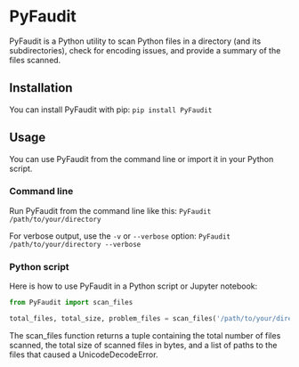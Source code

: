 
# PyFaudit

PyFaudit is a Python utility to scan Python files in a directory (and its subdirectories), check for encoding issues, and provide a summary of the files scanned.

## Installation

You can install PyFaudit with pip:
`pip install PyFaudit`


## Usage

You can use PyFaudit from the command line or import it in your Python script.

### Command line

Run PyFaudit from the command line like this:
`PyFaudit /path/to/your/directory`

For verbose output, use the `-v` or `--verbose` option:
`PyFaudit /path/to/your/directory --verbose`


### Python script

Here is how to use PyFaudit in a Python script or Jupyter notebook:

```python
from PyFaudit import scan_files

total_files, total_size, problem_files = scan_files('/path/to/your/directory')
```
The scan_files function returns a tuple containing the total number of files scanned,
the total size of scanned files in bytes, and a list of paths to the files that
caused a UnicodeDecodeError.

